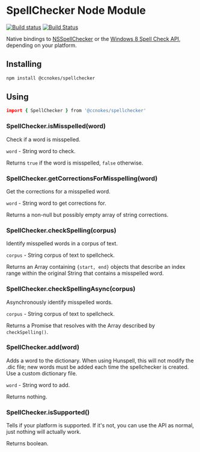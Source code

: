 # SpellChecker Node Module

[![Build status](https://ci.appveyor.com/api/projects/status/kmilw63dodpu2xvr?svg=true)](https://ci.appveyor.com/project/ccnokes/node-spellchecker)
[![Build Status](https://travis-ci.org/ccnokes/node-spellchecker.svg?branch=master)](https://travis-ci.org/ccnokes/node-spellchecker)

Native bindings to [NSSpellChecker](https://developer.apple.com/library/mac/#documentation/cocoa/reference/ApplicationKit/Classes/NSSpellChecker_Class/Reference/Reference.html) or the [Windows 8 Spell Check API](https://msdn.microsoft.com/en-us/library/windows/desktop/hh869853(v=vs.85).aspx), depending on your platform.

## Installing

```bash
npm install @ccnokes/spellchecker
```

## Using

```coffeescript
import { SpellChecker } from '@ccnokes/spellchecker'
```

### SpellChecker.isMisspelled(word)

Check if a word is misspelled.

`word` - String word to check.

Returns `true` if the word is misspelled, `false` otherwise.

### SpellChecker.getCorrectionsForMisspelling(word)

Get the corrections for a misspelled word.

`word` - String word to get corrections for.

Returns a non-null but possibly empty array of string corrections.

### SpellChecker.checkSpelling(corpus)

Identify misspelled words in a corpus of text.

`corpus` - String corpus of text to spellcheck.

Returns an Array containing `{start, end}` objects that describe an index range within the original String that contains a misspelled word.

### SpellChecker.checkSpellingAsync(corpus)

Asynchronously identify misspelled words.

`corpus` - String corpus of text to spellcheck.

Returns a Promise that resolves with the Array described by `checkSpelling()`.

### SpellChecker.add(word)

Adds a word to the dictionary.
When using Hunspell, this will not modify the .dic file; new words must be added each time the spellchecker is created. Use a custom dictionary file.

`word` - String word to add.

Returns nothing.

### SpellChecker.isSupported()

Tells if your platform is supported. If it's not, you can use the API as normal, just nothing will actually work.

Returns boolean.

